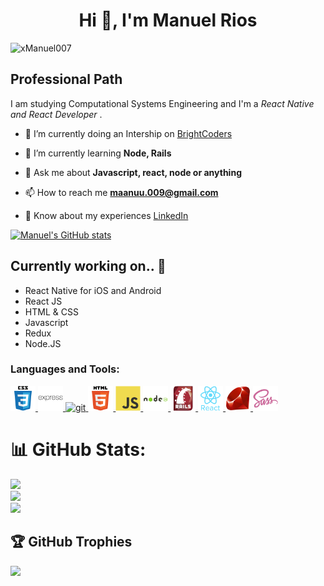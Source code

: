 <h1 align="center">Hi 👋, I'm Manuel Rios</h1>

<p align="left"> <img src="https://komarev.com/ghpvc/?username=xManuel007&label=Profile%20views&color=0e75b6&style=flat" alt="xManuel007" /> </p>

## Professional Path
I am studying Computational Systems Engineering and I'm a _React Native and React Developer_ .


- 🔭 I’m currently doing an Intership on [BrightCoders](http://www.brightcoders.com/)

- 🌱 I’m currently learning **Node, Rails**

- 💬 Ask me about **Javascript, react, node or anything**

- 📫 How to reach me **maanuu.009@gmail.com**

- 📄 Know about my experiences [LinkedIn](https://www.linkedin.com/in/manuelerm/)

[![Manuel's GitHub stats](https://github-readme-stats.vercel.app/api?username=xManuel007)](https://github.com/anuraghazra/github-readme-stats)

## Currently working on.. 🔭
- React Native for iOS and Android
- React JS
- HTML & CSS
- Javascript
- Redux
- Node.JS

<h3 align="left">Languages and Tools:</h3>
<p align="left"> <a href="https://www.w3schools.com/css/" target="_blank"> <img src="https://raw.githubusercontent.com/devicons/devicon/master/icons/css3/css3-original-wordmark.svg" alt="css3" width="40" height="40"/> </a> <a href="https://expressjs.com" target="_blank"> <img src="https://raw.githubusercontent.com/devicons/devicon/master/icons/express/express-original-wordmark.svg" alt="express" width="40" height="40"/> </a> <a href="https://git-scm.com/" target="_blank"> <img src="https://www.vectorlogo.zone/logos/git-scm/git-scm-icon.svg" alt="git" width="40" height="40"/> </a> <a href="https://www.w3.org/html/" target="_blank"> <img src="https://raw.githubusercontent.com/devicons/devicon/master/icons/html5/html5-original-wordmark.svg" alt="html5" width="40" height="40"/> </a> <a href="https://developer.mozilla.org/en-US/docs/Web/JavaScript" target="_blank"> <img src="https://raw.githubusercontent.com/devicons/devicon/master/icons/javascript/javascript-original.svg" alt="javascript" width="40" height="40"/> </a> <a href="https://nodejs.org" target="_blank"> <img src="https://raw.githubusercontent.com/devicons/devicon/master/icons/nodejs/nodejs-original-wordmark.svg" alt="nodejs" width="40" height="40"/> </a> <a href="https://rubyonrails.org" target="_blank"> <img src="https://raw.githubusercontent.com/devicons/devicon/master/icons/rails/rails-original-wordmark.svg" alt="rails" width="40" height="40"/> </a> <a href="https://reactjs.org/" target="_blank"> <img src="https://raw.githubusercontent.com/devicons/devicon/master/icons/react/react-original-wordmark.svg" alt="react" width="40" height="40"/> </a> <a href="https://www.ruby-lang.org/en/" target="_blank"> <img src="https://raw.githubusercontent.com/devicons/devicon/master/icons/ruby/ruby-original.svg" alt="ruby" width="40" height="40"/> </a> <a href="https://sass-lang.com" target="_blank"> <img src="https://raw.githubusercontent.com/devicons/devicon/master/icons/sass/sass-original.svg" alt="sass" width="40" height="40"/> </a> </p>


# 📊 GitHub Stats:
![](https://github-readme-stats.vercel.app/api?username=xManuel007&theme=dark&hide_border=false&include_all_commits=false&count_private=true)<br/>
![](https://github-readme-streak-stats.herokuapp.com/?user=xManuel007&theme=dark&hide_border=false)<br/>
![](https://github-readme-stats.vercel.app/api/top-langs/?username=xManuel007&theme=dark&hide_border=false&include_all_commits=false&count_private=true&layout=compact)

## 🏆 GitHub Trophies
![](https://github-profile-trophy.vercel.app/?username=xManuel007&theme=radical&no-frame=false&no-bg=false&margin-w=4)
